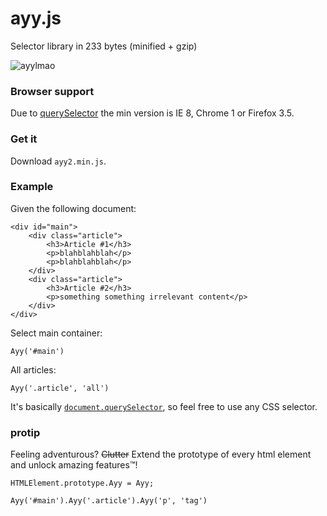 # ayy.js
Selector library in 233 bytes (minified + gzip)

![ayylmao](http://i.imgur.com/Y6eFiMI.gif)

### Browser support
Due to [querySelector](https://developer.mozilla.org/en-US/docs/Web/API/Document/querySelector#Browser_Compatibility) the min version is IE 8, Chrome 1 or Firefox 3.5.

### Get it
Download `ayy2.min.js`.

### Example
Given the following document:
```
<div id="main">
	<div class="article">
		<h3>Article #1</h3>
		<p>blahblahblah</p>
		<p>blahblahblah</p>
	</div>
	<div class="article">
		<h3>Article #2</h3>
		<p>something something irrelevant content</p>
	</div>
</div>
```

Select main container:
```
Ayy('#main')
```

All articles:
```
Ayy('.article', 'all')
```

It's basically [`document.querySelector`](https://developer.mozilla.org/en-US/docs/Web/API/Document/querySelector), so feel free to use any CSS selector.

### protip
Feeling adventurous? ~~Clutter~~ Extend the prototype of every html element and unlock amazing features™!
```
HTMLElement.prototype.Ayy = Ayy;

Ayy('#main').Ayy('.article').Ayy('p', 'tag')
```
